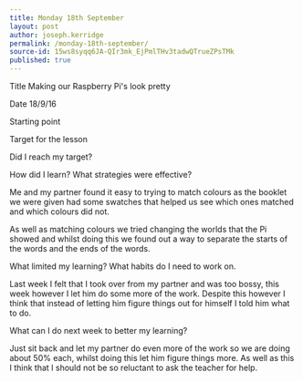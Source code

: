 ```yaml
---
title: Monday 18th September
layout: post
author: joseph.kerridge
permalink: /monday-18th-september/
source-id: 15ws8syqq6JA-QIr3mk_EjPmlTHv3tadwQTrueZPsTMk
published: true
---
```

Title  	Making our Raspberry Pi's look pretty					

Date 	18/9/16

Starting point			 			

Target for the lesson		

Did I reach my target?

How did I learn? What strategies were effective?

Me and my partner found it easy to trying to match colours as the booklet we were given had some swatches that helped us see which ones matched and which colours did not.

As well as matching colours we tried changing the worlds that the Pi showed and whilst doing this we found out a way to separate the starts of the words and the ends of the words.

What limited my learning? What habits do I need to work on.

Last week I felt that I took over from my partner and was too bossy, this week however I let him do some more of the work. Despite this however I think that instead of letting him figure things out for himself I told him what to do.

What can I do next week to better my learning?

Just sit back and let my partner do even more of the work so we are doing about 50% each, whilst doing this let him figure things more. As well as this I think that I should not be so reluctant to ask the teacher for help.

